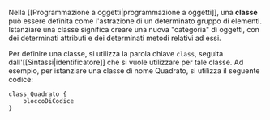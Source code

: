 Nella [[Programmazione a oggetti|programmazione a oggetti]], una **classe** può essere definita come l'astrazione di un determinato gruppo di elementi. Istanziare una classe significa creare una nuova "categoria" di oggetti, con dei determinati attributi e dei determinati metodi relativi ad essi.

Per definire una classe, si utilizza la parola chiave `class`, seguita dall'[[Sintassi|identificatore]] che si vuole utilizzare per tale classe. Ad esempio, per istanziare una classe di nome Quadrato, si utilizza il seguente codice:

```
class Quadrato {
	bloccoDiCodice
}
```

